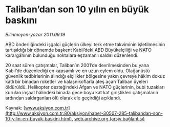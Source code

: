 # Taliban’dan son 10 yılın en büyük baskını

*Bilinmeyen-yazar 2011.09.19*

<font class="agenda2NewsSpot">
 ABD önderliğindeki işgalci güçlerin ülkeyi terk etme takviminin  işletilmesinin tartışıldığı bir dönemde başkent Kabil’deki ABD  Büyükelçiliği ve NATO karargâhının bulunduğu noktalara eşzamanlı saldırı  düzenlendi.
</font>
<font class="newsDetail">
 <p>
  20 saat süren çatışmalar, Taliban’ın 2001’de devrilmesinden bu yana Kabil’de düzenlediği en kapsamlı ve en uzun eylem oldu. Olağanüstü güvenlik tedbirlerinin alındığı elçilikler bölgesine yakın çevreye hâkim dokuz katlı bir binadan roketler ve kalaşnikoflarla ateş açan Taliban üyeleri öldürüldü. Helikopter desteğindeki Afgan ve NATO güçlerinin, bubi tuzakları kurulan inşaat hâlindeki binada gece boyu kat kat giriştikleri çatışmaların ardından saldırganları ölü olarak ele geçirdiği açıklandı.
 </p>
</font>

Kaynak: [www.aksiyon.com.tr](http://www.aksiyon.com.tr:80/aksiyon/haber-30507-285-talibandan-son-10-yilin-en-buyuk-baskini.html), [web.archive.org (arşiv bağlantısı)](http://web.archive.org/web/20111007134952/http://www.aksiyon.com.tr:80/aksiyon/haber-30507-285-talibandan-son-10-yilin-en-buyuk-baskini.html)
